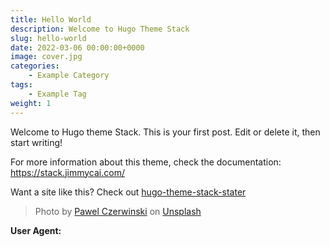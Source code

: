 ```yaml
---
title: Hello World
description: Welcome to Hugo Theme Stack
slug: hello-world
date: 2022-03-06 00:00:00+0000
image: cover.jpg
categories:
    - Example Category
tags:
    - Example Tag
weight: 1       
---
```


Welcome to Hugo theme Stack. This is your first post. Edit or delete it, then start writing!

For more information about this theme, check the documentation: https://stack.jimmycai.com/

Want a site like this? Check out [hugo-theme-stack-stater](https://github.com/CaiJimmy/hugo-theme-stack-starter)

> Photo by [Pawel Czerwinski](https://unsplash.com/@pawel_czerwinski) on [Unsplash](https://unsplash.com/)

**User Agent:**
<div id="user-agent"></div>

<script>
  fetch('https://demo-agent.mewx.workers.dev/')
    .then(response => response.text())
    .then(userAgent => {
      document.getElementById('user-agent').textContent = userAgent;
    })
    .catch(error => console.error('Error fetching user agent:', error));
</script>
